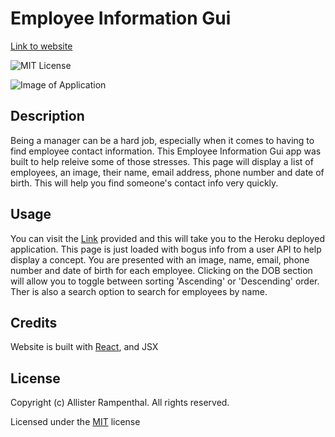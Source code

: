 # Employee Information Gui

[Link to website](https://employee-tracker-gui.herokuapp.com/)

![MIT License](https://img.shields.io/badge/License-MIT-green)

![Image of Application](https://i.imgur.com/t5zJ0s6.png)

## Description 

Being a manager can be a hard job, especially when it comes to having to find employee contact information. This Employee Information Gui app was built to help releive some of those stresses. This page will display a list of employees, an image, their name, email address, phone number and date of birth. This will help you find someone's contact info very quickly.

## Usage

You can visit the [Link](https://employee-tracker-gui.herokuapp.com/) provided and this will take you to the Heroku deployed application. This page is just loaded with bogus info from a user API to help display a concept. You are presented with an image, name, email, phone number and date of birth for each employee. Clicking on the DOB section will allow you to toggle between sorting 'Ascending' or 'Descending' order. Ther is also a search option to search for employees by name.

## Credits

Website is built with [React](https://reactjs.org/), and JSX

## License

Copyright (c) Allister Rampenthal. All rights reserved.

Licensed under the [MIT](https://choosealicense.com/licenses/mit/) license